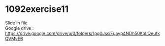 # 1092exercise11
Slide in file  
Google drive : https://drive.google.com/drive/u/0/folders/1pg0JssiEuayp4NDh50KoLQeufkQVMvE6